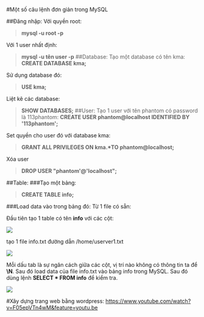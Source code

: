 #Một số câu lệnh đơn giản trong MySQL

##Đăng nhập:
Với quyền root:
>**mysql -u root -p**

Với 1 user nhất định:
>**mysql -u __tên user__ -p**
##Database:
Tạo một database có tên kma:
>**CREATE DATABASE kma;**

Sử dụng database đó:
>**USE kma;**

Liệt kê các database:
>**SHOW DATABASES;**
##User:
Tạo 1 user với tên phantom có password là 113phantom:
>**CREATE USER phantom@localhost IDENTIFIED BY '113phantom';**

Set quyền cho user đó với database kma:
>__GRANT ALL PRIVILEGES ON kma.*TO phantom@localhost;__

Xóa user
>**DROP USER "phantom'@'localhost";**

##Table:
###Tạo một bảng:
>**CREATE TABLE info;**

###Load data vào trong bảng đó:
Từ 1 file có sẵn:

Đầu tiên tạo 1 table có tên **info** với các cột:

![](https://cloud.githubusercontent.com/assets/14356333/10989628/529dc72e-847c-11e5-9acd-7e1224a1b2b0.jpg)

tạo 1 file info.txt đường dẫn /home/userver1.txt

![](https://cloud.githubusercontent.com/assets/14356333/10989518/d4e9d134-847a-11e5-976f-2cdf2e9121f4.jpg)

Mỗi dấu tab là sự ngăn cách giữa các cột, vị trí nào không có thông tin ta để **\N**. Sau đó load data của file info.txt vào bảng info trong MySQL. Sau đó dùng lệnh **SELECT * FROM info** để kiểm tra.

![](https://cloud.githubusercontent.com/assets/14356333/10989653/cb83dd9a-847c-11e5-84e7-f5247c22d137.jpg)

#Xây dựng trang web bằng wordpress:
https://www.youtube.com/watch?v=F05epVTn4wM&feature=youtu.be

